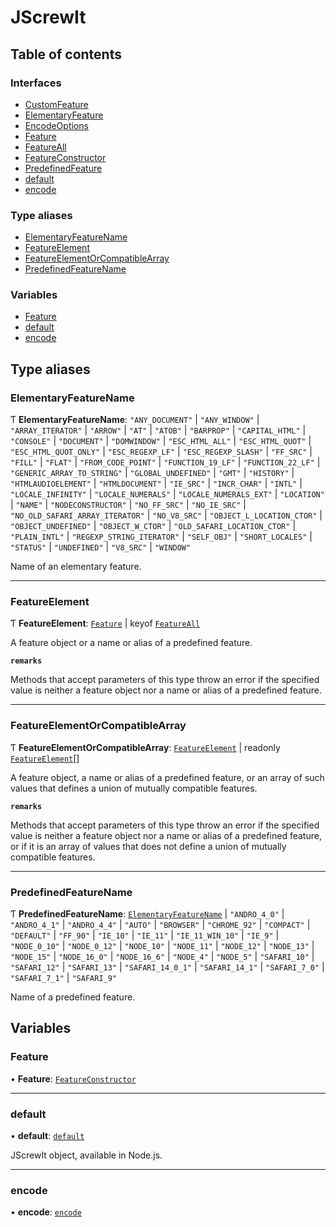 # JScrewIt

## Table of contents

### Interfaces

- [CustomFeature](interfaces/CustomFeature.md)
- [ElementaryFeature](interfaces/ElementaryFeature.md)
- [EncodeOptions](interfaces/EncodeOptions.md)
- [Feature](interfaces/Feature.md)
- [FeatureAll](interfaces/FeatureAll.md)
- [FeatureConstructor](interfaces/FeatureConstructor.md)
- [PredefinedFeature](interfaces/PredefinedFeature.md)
- [default](interfaces/default.md)
- [encode](interfaces/encode.md)

### Type aliases

- [ElementaryFeatureName](README.md#elementaryfeaturename)
- [FeatureElement](README.md#featureelement)
- [FeatureElementOrCompatibleArray](README.md#featureelementorcompatiblearray)
- [PredefinedFeatureName](README.md#predefinedfeaturename)

### Variables

- [Feature](README.md#feature)
- [default](README.md#default)
- [encode](README.md#encode)

## Type aliases

### ElementaryFeatureName

Ƭ **ElementaryFeatureName**: ``"ANY_DOCUMENT"`` \| ``"ANY_WINDOW"`` \| ``"ARRAY_ITERATOR"`` \| ``"ARROW"`` \| ``"AT"`` \| ``"ATOB"`` \| ``"BARPROP"`` \| ``"CAPITAL_HTML"`` \| ``"CONSOLE"`` \| ``"DOCUMENT"`` \| ``"DOMWINDOW"`` \| ``"ESC_HTML_ALL"`` \| ``"ESC_HTML_QUOT"`` \| ``"ESC_HTML_QUOT_ONLY"`` \| ``"ESC_REGEXP_LF"`` \| ``"ESC_REGEXP_SLASH"`` \| ``"FF_SRC"`` \| ``"FILL"`` \| ``"FLAT"`` \| ``"FROM_CODE_POINT"`` \| ``"FUNCTION_19_LF"`` \| ``"FUNCTION_22_LF"`` \| ``"GENERIC_ARRAY_TO_STRING"`` \| ``"GLOBAL_UNDEFINED"`` \| ``"GMT"`` \| ``"HISTORY"`` \| ``"HTMLAUDIOELEMENT"`` \| ``"HTMLDOCUMENT"`` \| ``"IE_SRC"`` \| ``"INCR_CHAR"`` \| ``"INTL"`` \| ``"LOCALE_INFINITY"`` \| ``"LOCALE_NUMERALS"`` \| ``"LOCALE_NUMERALS_EXT"`` \| ``"LOCATION"`` \| ``"NAME"`` \| ``"NODECONSTRUCTOR"`` \| ``"NO_FF_SRC"`` \| ``"NO_IE_SRC"`` \| ``"NO_OLD_SAFARI_ARRAY_ITERATOR"`` \| ``"NO_V8_SRC"`` \| ``"OBJECT_L_LOCATION_CTOR"`` \| ``"OBJECT_UNDEFINED"`` \| ``"OBJECT_W_CTOR"`` \| ``"OLD_SAFARI_LOCATION_CTOR"`` \| ``"PLAIN_INTL"`` \| ``"REGEXP_STRING_ITERATOR"`` \| ``"SELF_OBJ"`` \| ``"SHORT_LOCALES"`` \| ``"STATUS"`` \| ``"UNDEFINED"`` \| ``"V8_SRC"`` \| ``"WINDOW"``

Name of an elementary feature.

___

### FeatureElement

Ƭ **FeatureElement**: [`Feature`](README.md#feature) \| keyof [`FeatureAll`](interfaces/FeatureAll.md)

A feature object or a name or alias of a predefined feature.

**`remarks`**

Methods that accept parameters of this type throw an error if the specified value is neither a
feature object nor a name or alias of a predefined feature.

___

### FeatureElementOrCompatibleArray

Ƭ **FeatureElementOrCompatibleArray**: [`FeatureElement`](README.md#featureelement) \| readonly [`FeatureElement`](README.md#featureelement)[]

A feature object, a name or alias of a predefined feature, or an array of such values that
defines a union of mutually compatible features.

**`remarks`**

Methods that accept parameters of this type throw an error if the specified value is neither a
feature object nor a name or alias of a predefined feature, or if it is an array of values that
does not define a union of mutually compatible features.

___

### PredefinedFeatureName

Ƭ **PredefinedFeatureName**: [`ElementaryFeatureName`](README.md#elementaryfeaturename) \| ``"ANDRO_4_0"`` \| ``"ANDRO_4_1"`` \| ``"ANDRO_4_4"`` \| ``"AUTO"`` \| ``"BROWSER"`` \| ``"CHROME_92"`` \| ``"COMPACT"`` \| ``"DEFAULT"`` \| ``"FF_90"`` \| ``"IE_10"`` \| ``"IE_11"`` \| ``"IE_11_WIN_10"`` \| ``"IE_9"`` \| ``"NODE_0_10"`` \| ``"NODE_0_12"`` \| ``"NODE_10"`` \| ``"NODE_11"`` \| ``"NODE_12"`` \| ``"NODE_13"`` \| ``"NODE_15"`` \| ``"NODE_16_0"`` \| ``"NODE_16_6"`` \| ``"NODE_4"`` \| ``"NODE_5"`` \| ``"SAFARI_10"`` \| ``"SAFARI_12"`` \| ``"SAFARI_13"`` \| ``"SAFARI_14_0_1"`` \| ``"SAFARI_14_1"`` \| ``"SAFARI_7_0"`` \| ``"SAFARI_7_1"`` \| ``"SAFARI_9"``

Name of a predefined feature.

## Variables

### Feature

• **Feature**: [`FeatureConstructor`](interfaces/FeatureConstructor.md)

___

### default

• **default**: [`default`](README.md#default)

JScrewIt object, available in Node.js.

___

### encode

• **encode**: [`encode`](README.md#encode)
